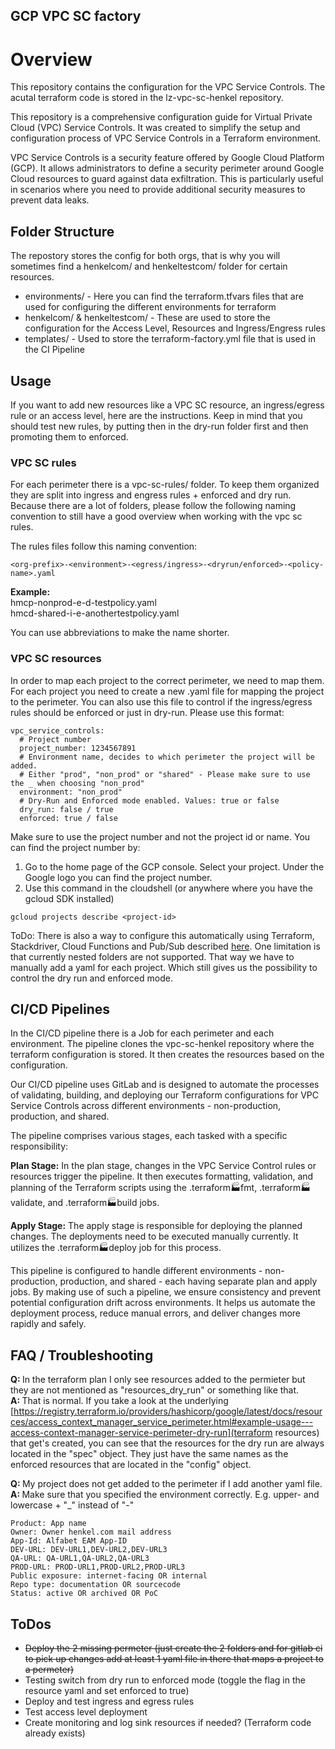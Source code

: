 ## GCP VPC SC factory

# Overview

This repository contains the configuration for the VPC Service Controls. The acutal terraform code is stored in the lz-vpc-sc-henkel repository.

This repository is a comprehensive configuration guide for Virtual Private Cloud (VPC) Service Controls. It was created to simplify the setup and configuration process of VPC Service Controls in a Terraform environment.

VPC Service Controls is a security feature offered by Google Cloud Platform (GCP). It allows administrators to define a security perimeter around Google Cloud resources to guard against data exfiltration. This is particularly useful in scenarios where you need to provide additional security measures to prevent data leaks.

## Folder Structure

The repostory stores the config for both orgs, that is why you will sometimes find a henkelcom/ and henkeltestcom/ folder for certain resources. 

- environments/ - Here you can find the terraform.tfvars files that are used for configuring the different environments for terraform
- henkelcom/ & henkeltestcom/ - These are used to store the configuration for the Access Level, Resources and Ingress/Engress rules
- templates/ - Used to store the terraform-factory.yml file that is used in the CI Pipeline

## Usage

If you want to add new resources like a VPC SC resource, an ingress/egress rule or an access level, here are the instructions. Keep in mind that you should test new rules, by putting then in the dry-run folder first and then promoting them to enforced.

### VPC SC rules

For each perimeter there is a vpc-sc-rules/ folder. To keep them organized they are split into ingress and engress rules + enforced and dry run. Because there are a lot of folders, please follow the following naming convention to still have a good overview when working with the vpc sc rules.


The rules files follow this naming convention:
```
<org-prefix>-<environment>-<egress/ingress>-<dryrun/enforced>-<policy-name>.yaml
```
<b>Example:</b> <br>
hmcp-nonprod-e-d-testpolicy.yaml <br>
hmcd-shared-i-e-anothertestpolicy.yaml

You can use abbreviations to make the name shorter.

### VPC SC resources

In order to map each project to the correct perimeter, we need to map them. For each project you need to create a new .yaml file for mapping the project to the perimeter. You can also use this file to control if the ingress/egress rules should be enforced or just in dry-run.
Please use this format:

```
vpc_service_controls:
  # Project number
  project_number: 1234567891
  # Environment name, decides to which perimeter the project will be added.
  # Either "prod", "non_prod" or "shared" - Please make sure to use the _ when choosing "non_prod"
  environment: "non_prod"
  # Dry-Run and Enforced mode enabled. Values: true or false
  dry_run: false / true
  enforced: true / false
```
Make sure to use the project number and not the project id or name. You can find the project number by:
1. Go to the home page of the GCP console. Select your project. Under the Google logo you can find the project number. 
2. Use this command in the cloudshell (or anywhere where you have the gcloud SDK installed)
```
gcloud projects describe <project-id>
```

ToDo: There is also a way to configure this automatically using Terraform, Stackdriver, Cloud Functions and Pub/Sub described [here](https://github.com/terraform-google-modules/terraform-google-vpc-service-controls/tree/master/examples/automatic_folder).
One limitation is that currently nested folders are not supported. That way we have to manually add a yaml for each project. Which still gives us the possibility to control the dry run and enforced mode.

## CI/CD Pipelines

In the CI/CD pipeline there is a Job for each perimeter and each environment. The pipeline clones the vpc-sc-henkel repository where the terraform configuration is stored. It then creates the resources based on the configuration.

Our CI/CD pipeline uses GitLab and is designed to automate the processes of validating, building, and deploying our Terraform configurations for VPC Service Controls across different environments - non-production, production, and shared.

The pipeline comprises various stages, each tasked with a specific responsibility:

<b>Plan Stage:</b> In the plan stage, changes in the VPC Service Control rules or resources trigger the pipeline. It then executes formatting, validation, and planning of the Terraform scripts using the .terraform:factory:fmt, .terraform:factory:validate, and .terraform:factory:build jobs.

<b>Apply Stage:</b> The apply stage is responsible for deploying the planned changes. The deployments need to be executed manually currently. It utilizes the .terraform:factory:deploy job for this process.

This pipeline is configured to handle different environments - non-production, production, and shared - each having separate plan and apply jobs.
By making use of such a pipeline, we ensure consistency and prevent potential configuration drift across environments. It helps us automate the deployment process, reduce manual errors, and deliver changes more rapidly and safely.

## FAQ / Troubleshooting

<b>Q: </b> In the terraform plan I only see resources added to the permieter but they are not mentioned as "resources_dry_run" or something like that. <br>
<b>A: </b> That is normal. If you take a look at the underlying [https://registry.terraform.io/providers/hashicorp/google/latest/docs/resources/access_context_manager_service_perimeter.html#example-usage---access-context-manager-service-perimeter-dry-run](terraform resources) that get's created, you can see that the resources for the dry run are always located in the "spec" object. They just have the same names as the enforced resources that are located in the "config" object.

<b>Q: </b> My project does not get added to the perimeter if I add another yaml file. <br>
<b>A: </b> Make sure that you specified the environment correctly. E.g. upper- and lowercase + "_" instead of "-"


```alfabet
Product: App name
Owner: Owner henkel.com mail address
App-Id: Alfabet EAM App-ID
DEV-URL: DEV-URL1,DEV-URL2,DEV-URL3
QA-URL: QA-URL1,QA-URL2,QA-URL3
PROD-URL: PROD-URL1,PROD-URL2,PROD-URL3
Public exposure: internet-facing OR internal
Repo type: documentation OR sourcecode
Status: active OR archived OR PoC
```

## ToDos

- ~~Deploy the 2 missing permeter (just create the 2 folders and for gitlab ci to pick up changes add at least 1 yaml file in there that maps a project to a permeter)~~
- Testing switch from dry run to enforced mode (toggle the flag in the resource yaml and set enforced to true)
- Deploy and test ingress and egress rules
- Test access level deployment
- Create monitoring and log sink resources if needed? (Terraform code already exists)